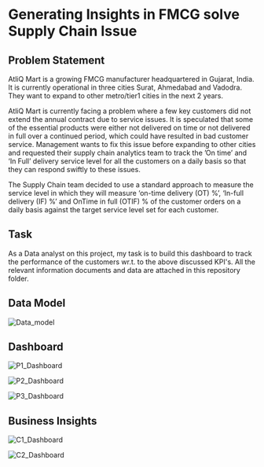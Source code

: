 <h1> Generating Insights in FMCG solve Supply Chain Issue </h1>

<h2>Problem Statement</h2>

AtliQ Mart is a growing FMCG manufacturer headquartered in Gujarat, India. It is currently operational in three cities Surat, Ahmedabad and Vadodra. They want to expand to other metro/tier1 cities in the next 2 years.

AtliQ Mart is currently facing a problem where a few key customers did not extend the annual contract due to service issues. It is speculated that some of the essential products were either not delivered on time or not delivered in full over a continued period, which could have resulted in bad customer service. Management wants to fix this issue before expanding to other cities and requested their supply chain analytics team to track the ’On time’ and ‘In Full’ delivery service level for all the customers on a daily basis so that they can respond swiftly to these issues.

The Supply Chain team decided to use a standard approach to measure the service level in which they will measure ‘on-time delivery (OT) %’, ‘In-full delivery (IF) %’ and OnTime in full (OTIF) % of the customer orders on a daily basis against the target service level set for each customer.

<h2>Task</h2>

As a Data analyst on this project, my task is to build this dashboard to track the performance of the customers wr.t. to the above discussed KPI's. All the relevant information documents and data are attached in this repository folder. 

<h2>Data Model</h2>

![Data_model](https://user-images.githubusercontent.com/108889874/197377470-c41271a6-a075-4645-81ee-6c9fed4a455d.png)

<h2>Dashboard</h2>

![P1_Dashboard](https://user-images.githubusercontent.com/108889874/197377853-559efb89-1df7-4ac3-8820-7a7d85aafb40.png)

![P2_Dashboard](https://user-images.githubusercontent.com/108889874/197377860-6985a042-9960-4147-9832-6e9181621af1.png)

![P3_Dashboard](https://user-images.githubusercontent.com/108889874/197377872-ef5b8888-05eb-4c5a-8041-66b0a8f3c53f.png)


<h2>Business Insights</h2>

![C1_Dashboard](https://user-images.githubusercontent.com/108889874/197377932-af6c07a6-0853-4502-be40-6d1c9b5d4bbd.png)

![C2_Dashboard](https://user-images.githubusercontent.com/108889874/197377940-aa578757-c9c1-4f7d-aa0b-79275e43ee44.png)

